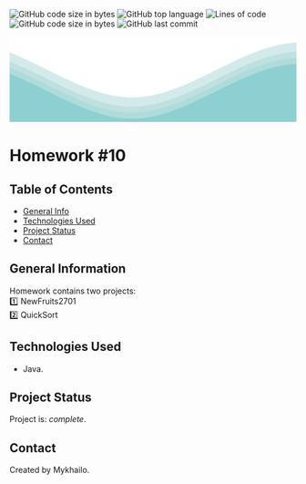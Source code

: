 ![GitHub code size in bytes](https://img.shields.io/github/languages/count/mypage-solutions/Lesson_10)
![GitHub top language](https://img.shields.io/github/languages/top/mypage-solutions/Lesson_10)
![Lines of code](https://img.shields.io/tokei/lines/github/mypage-solutions/Lesson_10)
![GitHub code size in bytes](https://img.shields.io/github/languages/code-size/mypage-solutions/Lesson_10)
![GitHub last commit](https://img.shields.io/github/last-commit/mypage-solutions/Lesson_10)

<img src="https://github.com/mypage-solutions/Lesson_10/blob/main/img/waves.svg" width="100%" height="150">

# Homework #10 

## Table of Contents

- [General Info](#general-information)
- [Technologies Used](#technologies-used)
- [Project Status](#project-status)
- [Contact](#contact)

## General Information

Homework contains two projects:
<br>:one: NewFruits2701
<br>:two: QuickSort

## Technologies Used

- Java.

## Project Status

Project is: _complete_.

## Contact

Created by Mykhailo.
